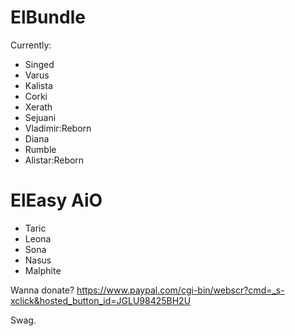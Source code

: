 # ElBundle


Currently:

- Singed
- Varus
- Kalista
- Corki
- Xerath
- Sejuani
- Vladimir:Reborn
- Diana 
- Rumble
- Alistar:Reborn

# ElEasy AiO

- Taric
- Leona
- Sona
- Nasus
- Malphite


Wanna donate? https://www.paypal.com/cgi-bin/webscr?cmd=_s-xclick&hosted_button_id=JGLU98425BH2U

Swag.
